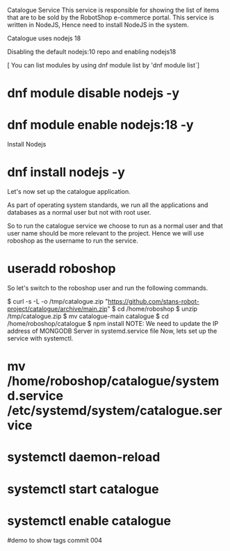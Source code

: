 
Catalogue Service
This service is responsible for showing the list of items that are to be sold by the RobotShop e-commerce portal. This service is written in NodeJS, Hence need to install NodeJS in the system.

Catalogue uses nodejs 18

Disabling the default nodejs:10 repo and enabling nodejs18

[ You can list modules by using dnf module list by 'dnf module list`]

# dnf module disable nodejs -y
# dnf module enable nodejs:18 -y
Install Nodejs

# dnf install nodejs -y  
Let's now set up the catalogue application.

As part of operating system standards, we run all the applications and databases as a normal user but not with root user.

So to run the catalogue service we choose to run as a normal user and that user name should be more relevant to the project. Hence we will use roboshop as the username to run the service.

# useradd roboshop
So let's switch to the roboshop user and run the following commands.

$ curl -s -L -o /tmp/catalogue.zip "https://github.com/stans-robot-project/catalogue/archive/main.zip"
$ cd /home/roboshop
$ unzip /tmp/catalogue.zip
$ mv catalogue-main catalogue
$ cd /home/roboshop/catalogue
$ npm install 
NOTE: We need to update the IP address of MONGODB Server in systemd.service file
Now, lets set up the service with systemctl.

# mv /home/roboshop/catalogue/systemd.service /etc/systemd/system/catalogue.service
# systemctl daemon-reload
# systemctl start catalogue
# systemctl enable catalogue

#demo to show tags commit 004